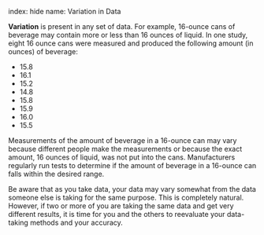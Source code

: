 index: hide
name: Variation in Data

 **Variation** is present in any set of data. For example, 16-ounce cans of beverage may contain more or less than 16 ounces of liquid. In one study, eight 16 ounce cans were measured and produced the following amount (in ounces) of beverage:

  * 15.8
  * 16.1
  * 15.2
  * 14.8
  * 15.8
  * 15.9
  * 16.0
  * 15.5

Measurements of the amount of beverage in a 16-ounce can may vary because different people make the measurements or because the exact amount, 16 ounces of liquid, was not put into the cans. Manufacturers regularly run tests to determine if the amount of beverage in a 16-ounce can falls within the desired range.

Be aware that as you take data, your data may vary somewhat from the data someone else is taking for the same purpose. This is completely natural. However, if two or more of you are taking the same data and get very different results, it is time for you and the others to reevaluate your data-taking methods and your accuracy.
